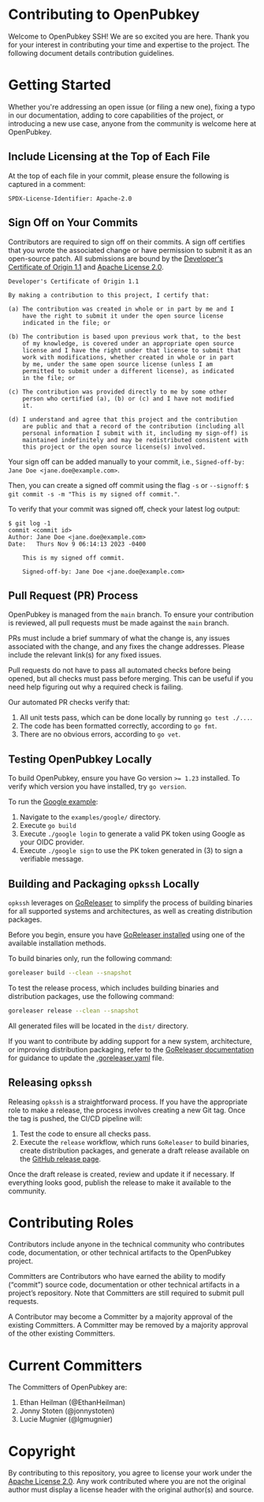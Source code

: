 # Contributing to OpenPubkey

Welcome to OpenPubkey SSH! We are so excited you are here. Thank you for your interest in contributing your time and expertise to the project. The following document details contribution guidelines.

# Getting Started

Whether you're addressing an open issue (or filing a new one), fixing a typo in our documentation, adding to core capabilities of the project, or introducing a new use case, anyone from the community is welcome here at OpenPubkey.

## Include Licensing at the Top of Each File

At the top of each file in your commit, please ensure the following is captured in a comment:

` SPDX-License-Identifier: Apache-2.0 `

## Sign Off on Your Commits

Contributors are required to sign off on their commits. A sign off certifies that you wrote the associated change or have permission to submit it as an open-source patch. All submissions are bound by the [Developer's Certificate of Origin 1.1](https://developercertificate.org/) and [Apache License 2.0](https://www.apache.org/licenses/LICENSE-2.0).

```
Developer's Certificate of Origin 1.1

By making a contribution to this project, I certify that:

(a) The contribution was created in whole or in part by me and I
    have the right to submit it under the open source license
    indicated in the file; or

(b) The contribution is based upon previous work that, to the best
    of my knowledge, is covered under an appropriate open source
    license and I have the right under that license to submit that
    work with modifications, whether created in whole or in part
    by me, under the same open source license (unless I am
    permitted to submit under a different license), as indicated
    in the file; or

(c) The contribution was provided directly to me by some other
    person who certified (a), (b) or (c) and I have not modified
    it.

(d) I understand and agree that this project and the contribution
    are public and that a record of the contribution (including all
    personal information I submit with it, including my sign-off) is
    maintained indefinitely and may be redistributed consistent with
    this project or the open source license(s) involved.
```

Your sign off can be added manually to your commit, i.e., `Signed-off-by: Jane Doe <jane.doe@example.com>`.

Then, you can create a signed off commit using the flag `-s` or `--signoff`:
`$ git commit -s -m "This is my signed off commit."`.

To verify that your commit was signed off, check your latest log output:
```
$ git log -1
commit <commit id>
Author: Jane Doe <jane.doe@example.com>
Date:   Thurs Nov 9 06:14:13 2023 -0400

    This is my signed off commit.

    Signed-off-by: Jane Doe <jane.doe@example.com>
```

## Pull Request (PR) Process

OpenPubkey is managed from the `main` branch. To ensure your contribution is reviewed, all pull requests must be made against the `main` branch.

PRs must include a brief summary of what the change is, any issues associated with the change, and any fixes the change addresses. Please include the relevant link(s) for any fixed issues.

Pull requests do not have to pass all automated checks before being opened, but all checks must pass before merging. This can be useful if you need help figuring out why a required check is failing.

Our automated PR checks verify that:

 1. All unit tests pass, which can be done locally by running `go test ./...`.
 2. The code has been formatted correctly, according to `go fmt`.
 3. There are no obvious errors, according to `go vet`.

## Testing OpenPubkey Locally

To build OpenPubkey, ensure you have Go version `>= 1.23` installed. To verify which version you have installed, try `go version`.

To run the [Google example](https://github.com/openpubkey/openpubkey/tree/main/examples/google):
 1. Navigate to the `examples/google/` directory.
 2. Execute `go build`
 3. Execute `./google login` to generate a valid PK token using Google as your OIDC provider.
 4. Execute `./google sign` to use the PK token generated in (3) to sign a verifiable message.

## Building and Packaging `opkssh` Locally

`opkssh` leverages on [GoReleaser](https://goreleaser.com/) to simplify the process of building binaries for all supported systems and architectures, as well as creating distribution packages.

Before you begin, ensure you have [GoReleaser installed](https://goreleaser.com/install/) using one of the available installation methods.

To build binaries only, run the following command:

```bash
goreleaser build --clean --snapshot
```

To test the release process, which includes building binaries and distribution packages, use the following command:

```bash
goreleaser release --clean --snapshot
```

All generated files will be located in the `dist/` directory.

If you want to contribute by adding support for a new system, architecture, or improving distribution packaging, refer to the [GoReleaser documentation](https://goreleaser.com/customization/) for guidance to update the [.goreleaser.yaml](.goreleaser.yaml) file.

## Releasing `opkssh`

Releasing `opkssh` is a straightforward process. If you have the appropriate role to make a release, the process involves creating a new Git tag. Once the tag is pushed, the CI/CD pipeline will:

1. Test the code to ensure all checks pass.
2. Execute the `release` workflow, which runs `GoReleaser` to build binaries, create distribution packages, and generate a draft release available on the [GitHub release page](https://github.com/openpubkey/opkssh/releases).

Once the draft release is created, review and update it if necessary. If everything looks good, publish the release to make it available to the community.

# Contributing Roles

Contributors include anyone in the technical community who contributes code, documentation, or other technical artifacts to the OpenPubkey project.

Committers are Contributors who have earned the ability to modify (“commit”) source code, documentation or other technical artifacts in a project’s repository. Note that Committers are still required to submit pull requests.

A Contributor may become a Committer by a majority approval of the existing Committers. A Committer may be removed by a majority approval of the other existing Committers.

# Current Committers

The Committers of OpenPubkey are:
1. Ethan Heilman (@EthanHeilman)
2. Jonny Stoten (@jonnystoten)
3. Lucie Mugnier (@lgmugnier)

# Copyright

By contributing to this repository, you agree to license your work under the [Apache License 2.0](https://www.apache.org/licenses/LICENSE-2.0). Any work contributed where you are not the original author must display a license header with the original author(s) and source.
